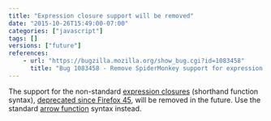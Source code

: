 ```yaml
---
title: "Expression closure support will be removed"
date: "2015-10-26T15:49:00-07:00"
categories: ["javascript"]
tags: []
versions: ["future"]
references:
    - url: "https://bugzilla.mozilla.org/show_bug.cgi?id=1083458"
      title: "Bug 1083458 - Remove SpiderMonkey support for expression closures (shorthand function syntax)"
---
```

The support for the non-standard [expression closures](https://developer.mozilla.org/en-US/docs/Web/JavaScript/Reference/Operators/Expression_closures) (shorthand function syntax), [deprecated since Firefox 45](https://www.fxsitecompat.com/en-CA/docs/2015/expression-closures-are-now-deprecated/), will be removed in the future. Use the standard [arrow function](https://developer.mozilla.org/en-US/docs/Web/JavaScript/Reference/Functions/Arrow_functions) syntax instead.
